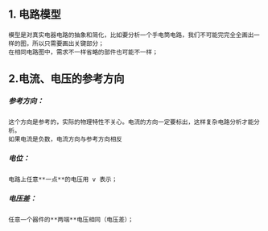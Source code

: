 ## 1. 电路模型
	模型是对真实电器电路的抽象和简化，比如要分析一个手电筒电路，我们不可能完完全全画出一样的图，所以只需要画出关键部分；
	在相同电路图中，需求不一样省略的部件也可能不一样；
## 2.电流、电压的参考方向
##### 参考方向：
	这个方向是参考的，实际的物理特性不关心。电流的方向一定要标出，这样复杂电路分析才能分析。
	如果电流是负数，电流方向与参考方向相反
##### 电位：
	电路上任意**一点**的电压用 v 表示；
##### 电压差：
	任意一个器件的**两端**电压相同（电压差）；